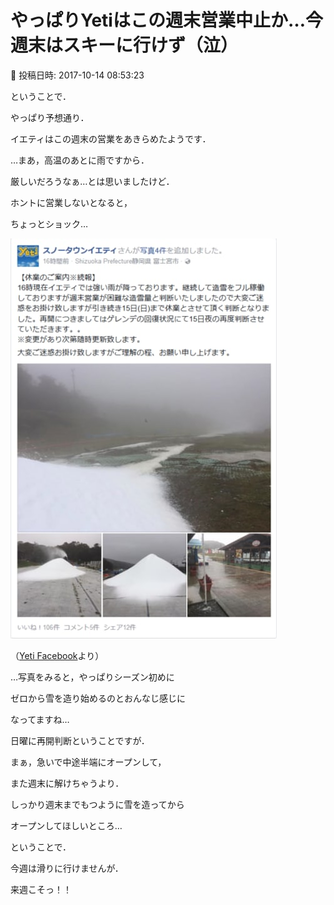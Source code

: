 # やっぱりYetiはこの週末営業中止か…今週末はスキーに行けず（泣）

📅 投稿日時: 2017-10-14 08:53:23

ということで．


やっぱり予想通り．





イエティはこの週末の営業をあきらめたようです．


…まあ，高温のあとに雨ですから．


厳しいだろうなぁ…とは思いましたけど．





ホントに営業しないとなると，


ちょっとショック…




![7352b775acefcf5489881c6929cd9008.png](images/7352b775acefcf5489881c6929cd9008.png)




（[Yeti Facebook](https://www.facebook.com/YetiSnowtown/posts/1463852077037497)より）





…写真をみると，やっぱりシーズン初めに


ゼロから雪を造り始めるのとおんなじ感じに


なってますね…


日曜に再開判断ということですが．


まぁ，急いで中途半端にオープンして，


また週末に解けちゃうより．


しっかり週末までもつように雪を造ってから


オープンしてほしいところ…





ということで．


今週は滑りに行けませんが．


来週こそっ！！
